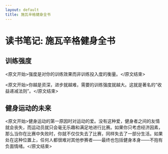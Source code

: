 ```yaml
---
layout: default
title: 施瓦辛格健身全书
---
```


# 读书笔记: 施瓦辛格健身全书


## 训练强度

<原文开始>强度是对你的训练效果而非训练投入度的衡量。</原文结束>

<原文开始>你越是资深，进步就越难，需要的训练强度就越大。这就是著名的“收益递减法则”。</原文结束>
## 健身运动的未来

<原文开始>健身运动的第一原因时对运动的爱。没有这种爱，健身者之间的友情就会丧失，而运动员就只会毫无乐趣和满足地进行比赛。如果你只考虑经济因素，那么当你在比赛中失败时，你就不仅仅失去了比赛，同样失去了一部分生活。如果处在这种位置上，任何人都很难对其他参赛者——最终也包括健身本身——不抱有负面情绪。</原文结束>